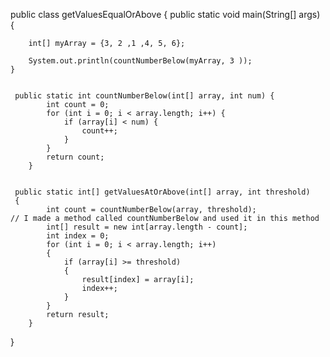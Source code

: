 
public class getValuesEqualOrAbove
{
	public static void main(String[] args)
    {
		
		int[] myArray = {3, 2 ,1 ,4, 5, 6};
		
		System.out.println(countNumberBelow(myArray, 3 ));
    }
	
	
	 public static int countNumberBelow(int[] array, int num) {
	        int count = 0;
	        for (int i = 0; i < array.length; i++) {
	            if (array[i] < num) {
	                count++;
	            }
	        }
	        return count;
	    }
	 
   
	 public static int[] getValuesAtOrAbove(int[] array, int threshold) 
	 {
	        int count = countNumberBelow(array, threshold);                    // I made a method called countNumberBelow and used it in this method
	        int[] result = new int[array.length - count];
	        int index = 0;
	        for (int i = 0; i < array.length; i++) 
	        {
	            if (array[i] >= threshold) 
	            {
	                result[index] = array[i];
	                index++;
	            }
	        }
	        return result;
	    }
}

	
    
